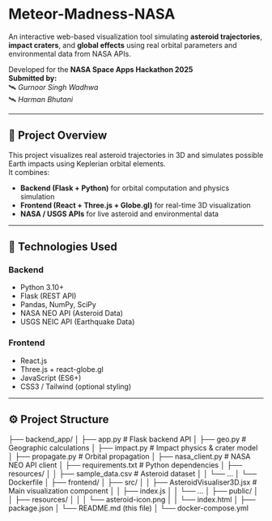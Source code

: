 # Meteor-Madness-NASA



An interactive web-based visualization tool simulating **asteroid trajectories**, **impact craters**, and **global effects** using real orbital parameters and environmental data from NASA APIs.

Developed for the **NASA Space Apps Hackathon 2025**  
**Submitted by:**  
🛰️ *Gurnoor Singh Wadhwa*  
🛰️ *Harman Bhutani*

---

## 🚀 Project Overview

This project visualizes real asteroid trajectories in 3D and simulates possible Earth impacts using Keplerian orbital elements.  
It combines:

- **Backend (Flask + Python)** for orbital computation and physics simulation  
- **Frontend (React + Three.js + Globe.gl)** for real-time 3D visualization  
- **NASA / USGS APIs** for live asteroid and environmental data

---

## 🧩 Technologies Used

### Backend
- Python 3.10+
- Flask (REST API)
- Pandas, NumPy, SciPy
- NASA NEO API (Asteroid Data)
- USGS NEIC API (Earthquake Data)

### Frontend
- React.js
- Three.js + react-globe.gl
- JavaScript (ES6+)
- CSS3 / Tailwind (optional styling)

---

## ⚙️ Project Structure

├── backend_app/
│ ├── app.py # Flask backend API
│ ├── geo.py # Geographic calculations
│ ├── impact.py # Impact physics & crater model
│ ├── propagate.py # Orbital propagation
│ ├── nasa_client.py # NASA NEO API client
│ ├── requirements.txt # Python dependencies
│ ├── resources/
│ │ ├── sample_data.csv # Asteroid dataset
│ │ └── ...
│ └── Dockerfile
│
├── frontend/
│ ├── src/
│ │ ├── AsteroidVisualiser3D.jsx # Main visualization component
│ │ ├── index.js
│ │ └── ...
│ ├── public/
│ │ ├── resources/
│ │ │ └── asteroid-icon.png
│ │ └── index.html
│ ├── package.json
│ └── README.md (this file)
│
└── docker-compose.yml

